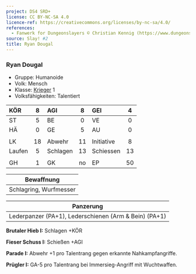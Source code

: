 ```yaml
---
project: DS4 SRD+
license: CC BY-NC-SA 4.0
licence-ref: https://creativecommons.org/licenses/by-nc-sa/4.0/
references: 
  - Fanwerk for Dungeonslayers © Christian Kennig (https://www.dungeonslayers.net/)
source: Slay! #2
title: Ryan Dougal
---
```


### Ryan Dougal

- Gruppe: Humanoide
- Volk: Mensch
- Klasse: [Krieger](../../grw/charaktere-klasse-krieger.md) 1
- Volksfähigkeiten: Talentiert

| KÖR    |  8  | AGI      |  8  | GEI        |  4  |
| :----- | :-: | :------- | :-: | :--------- | :-: |
| ST     |  5  | BE       |  0  | VE         |  0  |
| HÄ     |  0  | GE       |  5  | AU         |  0  |
|        |     |          |     |            |     |
| LK     | 18  | Abwehr   | 11  | Initiative |  8  |
| Laufen |  5  | Schlagen | 13  | Schiessen  | 13  |
|        |     |          |     |            |     |
| GH     |  1  | GK       | no  | EP         | 50  |

|       Bewaffnung       |
| :--------------------: |
| Schlagring, Wurfmesser |

|                       Panzerung                       |
| :---------------------------------------------------: |
| Lederpanzer (PA+1), Lederschienen (Arm & Bein) (PA+1) |

**Brutaler Hieb I:** Schlagen +KÖR

**Fieser Schuss I:** Schießen +AGI

**Parade I:** Abwehr +1 pro Talentrang gegen erkannte Nahkampfangriffe.

**Prügler I:** GA-5 pro Talentrang bei Immersieg-Angriff mit Wuchtwaffen.

